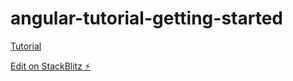 # angular-tutorial-getting-started

[Tutorial](https://angular.io/start)

[Edit on StackBlitz ⚡️](https://stackblitz.com/edit/angular-ktxaqq)
